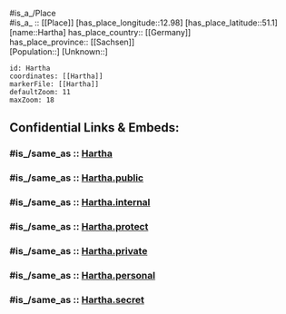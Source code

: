 ﻿---
confidential: public
isDeleted: false
location:
- 51.1
- 12.98
mapmarker: city
mapzoom:
- 7
- 12
SpocWebEntityId: 30778
tags:
- geo/City
type: City
---

#is_a_/Place  
#is_a_ :: [[Place]] 
[has_place_longitude::12.98] 
[has_place_latitude::51.1] 
[name::Hartha] 
has_place_country:: [[Germany]]  
has_place_province:: [[Sachsen]]  
[Population::] 
[Unknown::] 


```leaflet
id: Hartha
coordinates: [[Hartha]] 
markerFile: [[Hartha]] 
defaultZoom: 11 
maxZoom: 18
```


## Confidential Links & Embeds: 

### #is_/same_as :: [Hartha](/_Standards/Earth/Continent/Europe/Europe~Central/Germany/Germany~East/Sachsen/counties~Sachsen/Mittelsachsen/cities~Mittelsachsen/Hartha.md) 

### #is_/same_as :: [Hartha.public](/_public/Earth/Continent/Europe/Europe~Central/Germany/Germany~East/Sachsen/counties~Sachsen/Mittelsachsen/cities~Mittelsachsen/Hartha.public.md) 

### #is_/same_as :: [Hartha.internal](/_internal/Earth/Continent/Europe/Europe~Central/Germany/Germany~East/Sachsen/counties~Sachsen/Mittelsachsen/cities~Mittelsachsen/Hartha.internal.md) 

### #is_/same_as :: [Hartha.protect](/_protect/Earth/Continent/Europe/Europe~Central/Germany/Germany~East/Sachsen/counties~Sachsen/Mittelsachsen/cities~Mittelsachsen/Hartha.protect.md) 

### #is_/same_as :: [Hartha.private](/_private/Earth/Continent/Europe/Europe~Central/Germany/Germany~East/Sachsen/counties~Sachsen/Mittelsachsen/cities~Mittelsachsen/Hartha.private.md) 

### #is_/same_as :: [Hartha.personal](/_personal/Earth/Continent/Europe/Europe~Central/Germany/Germany~East/Sachsen/counties~Sachsen/Mittelsachsen/cities~Mittelsachsen/Hartha.personal.md) 

### #is_/same_as :: [Hartha.secret](/_secret/Earth/Continent/Europe/Europe~Central/Germany/Germany~East/Sachsen/counties~Sachsen/Mittelsachsen/cities~Mittelsachsen/Hartha.secret.md)

